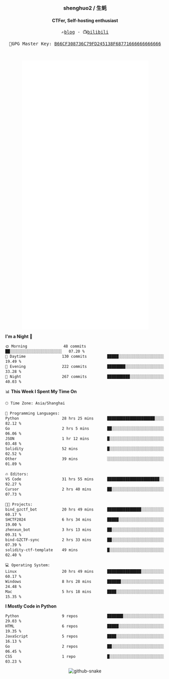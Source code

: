<h3 align="center"> shenghuo2 / 生蚝 </h3>
<h4 align="center" >CTFer, Self-hosting enthusiast</h3>


<p align="center">
  <samp>
    ✍️<a href="https://blog.shenghuo2.top/">blog</a> -
    📺<a href="https://space.bilibili.com/85894935">bilibili</a>
  </samp>
</p>
<p align="center">
  <samp>
     🔐GPG Master Key: <a align="center" href="https://github.com/shenghuo2.gpg">B66CF308736C79FD245138F68771666666666666</a>
  </samp>
</p>
<br>
<p align="center">
  <a href="https://github.com/shenghuo2">
    <img width="400" align="top" src="https://github.com/shenghuo2/shenghuo2/blob/main/metrics.left.svg" />
  </a>
  <a href="https://github.com/shenghuo2">
    <img width="400" align="top" src="https://github.com/shenghuo2/shenghuo2/blob/main/metrics.right.svg" />
  </a>
</p>


<!--START_SECTION:waka-->
**I'm a Night 🦉** 

```text
🌞 Morning                48 commits          ██░░░░░░░░░░░░░░░░░░░░░░░   07.20 % 
🌆 Daytime                130 commits         █████░░░░░░░░░░░░░░░░░░░░   19.49 % 
🌃 Evening                222 commits         ████████░░░░░░░░░░░░░░░░░   33.28 % 
🌙 Night                  267 commits         ██████████░░░░░░░░░░░░░░░   40.03 % 
```


📊 **This Week I Spent My Time On** 

```text
🕑︎ Time Zone: Asia/Shanghai

💬 Programming Languages: 
Python                   28 hrs 25 mins      █████████████████████░░░░   82.12 % 
Go                       2 hrs 5 mins        ██░░░░░░░░░░░░░░░░░░░░░░░   06.06 % 
JSON                     1 hr 12 mins        █░░░░░░░░░░░░░░░░░░░░░░░░   03.48 % 
Solidity                 52 mins             █░░░░░░░░░░░░░░░░░░░░░░░░   02.52 % 
Other                    39 mins             ░░░░░░░░░░░░░░░░░░░░░░░░░   01.89 % 

🔥 Editors: 
VS Code                  31 hrs 55 mins      ███████████████████████░░   92.27 % 
Cursor                   2 hrs 40 mins       ██░░░░░░░░░░░░░░░░░░░░░░░   07.73 % 

🐱‍💻 Projects: 
bind_gzctf_bot           20 hrs 49 mins      ███████████████░░░░░░░░░░   60.17 % 
SHCTF2024                6 hrs 34 mins       █████░░░░░░░░░░░░░░░░░░░░   19.00 % 
zhenxun_bot              3 hrs 13 mins       ██░░░░░░░░░░░░░░░░░░░░░░░   09.31 % 
bind-GZCTF-sync          2 hrs 33 mins       ██░░░░░░░░░░░░░░░░░░░░░░░   07.39 % 
solidity-ctf-template    49 mins             █░░░░░░░░░░░░░░░░░░░░░░░░   02.40 % 

💻 Operating System: 
Linux                    20 hrs 49 mins      ███████████████░░░░░░░░░░   60.17 % 
Windows                  8 hrs 28 mins       ██████░░░░░░░░░░░░░░░░░░░   24.48 % 
Mac                      5 hrs 18 mins       ████░░░░░░░░░░░░░░░░░░░░░   15.35 % 
```

**I Mostly Code in Python** 

```text
Python                   9 repos             ███████░░░░░░░░░░░░░░░░░░   29.03 % 
HTML                     6 repos             █████░░░░░░░░░░░░░░░░░░░░   19.35 % 
JavaScript               5 repos             ████░░░░░░░░░░░░░░░░░░░░░   16.13 % 
Go                       2 repos             ██░░░░░░░░░░░░░░░░░░░░░░░   06.45 % 
CSS                      1 repo              █░░░░░░░░░░░░░░░░░░░░░░░░   03.23 % 
```




<!--END_SECTION:waka-->


<div align="center">
  <picture>
    <source media="(prefers-color-scheme: dark)" srcset="https://gist.githubusercontent.com/shenghuo2/bfce20b14ab0484cef03bae6e60e0b3a/raw/github-snake-dark.svg" />
    <source media="(prefers-color-scheme: light)" srcset="https://gist.githubusercontent.com/shenghuo2/bfce20b14ab0484cef03bae6e60e0b3a/raw/github-snake.svg" />
    <img alt="github-snake" src="https://gist.githubusercontent.com/shenghuo2/bfce20b14ab0484cef03bae6e60e0b3a/raw/github-snake.svg" />
  </picture>
</div>

<!--
**shenghuo2/shenghuo2** is a ✨ _special_ ✨ repository because its `README.md` (this file) appears on your GitHub profile.

Here are some ideas to get you started:

- 🔭 I’m currently working on ...
- 🌱 I’m currently learning ...
- 👯 I’m looking to collaborate on ...
- 🤔 I’m looking for help with ...
- 💬 Ask me about ...
- 📫 How to reach me: ...
- 😄 Pronouns: ...
- ⚡ Fun fact: ...
-->
